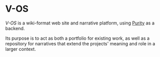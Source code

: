 # V-OS

_V-OS_ is a wiki-format web site and narrative platform, using [Purity](https://github.com/vi-ctorivanov/Purity) as a backend.

Its purpose is to act as both a portfolio for existing work, as well as a repository for narratives that extend the projects' meaning and role in a larger context.